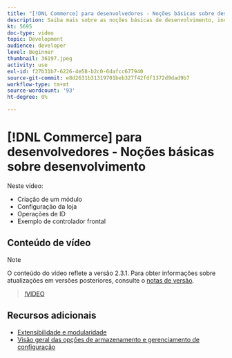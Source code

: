 ```yaml
---
title: "[!DNL Commerce] para desenvolvedores - Noções básicas sobre desenvolvimento"
description: Saiba mais sobre as noções básicas de desenvolvimento, incluindo a criação de um módulo, a configuração da sua loja, as operações de ID e um exemplo de controlador frontal.
kt: 5695
doc-type: video
topic: Development
audience: developer
level: Beginner
thumbnail: 36197.jpeg
activity: use
exl-id: f27b31b7-6226-4e58-b2c0-6dafcc677940
source-git-commit: e8d2631b31319701beb327f42fdf1372d9dad9b7
workflow-type: tm+mt
source-wordcount: '93'
ht-degree: 0%

---
```


# [!DNL Commerce] para desenvolvedores - Noções básicas sobre desenvolvimento

Neste vídeo:

- Criação de um módulo
- Configuração da loja
- Operações de ID
- Exemplo de controlador frontal

## Conteúdo de vídeo

>[!NOTE]
>
>O conteúdo do vídeo reflete a versão 2.3.1. Para obter informações sobre atualizações em versões posteriores, consulte o [notas de versão](https://experienceleague.adobe.com/docs/commerce-operations/release/notes/overview.html).

>[!VIDEO](https://video.tv.adobe.com/v/36197?quality=12&learn=on)

## Recursos adicionais

- [Extensibilidade e modularidade](https://developer.adobe.com/commerce/php/architecture/modules/)
- [Visão geral das opções de armazenamento e gerenciamento de configuração](https://experienceleague.adobe.com/docs/commerce-cloud-service/user-guide/configure-store/overview.html)
